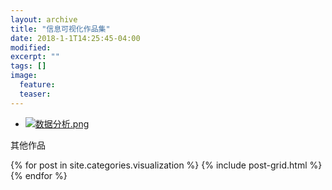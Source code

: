 ```yaml
---
layout: archive
title: "信息可视化作品集"
date: 2018-1-1T14:25:45-04:00
modified:
excerpt: ""
tags: []
image: 
  feature: 
  teaser:
---
```


- <a href="https://sylviatang.github.io/posts/%E6%9C%9F%E6%9C%AB%E9%A1%B9%E7%9B%AE/" target="_blank">![数据分析.png](https://i.loli.net/2018/01/07/5a51dae1bd0a2.png)</a>

其他作品
<div class="tiles">
{% for post in site.categories.visualization %}
  {% include post-grid.html %}
{% endfor %}
</div><!-- /.tiles 把所有categories 有 visualization 的列出来-->